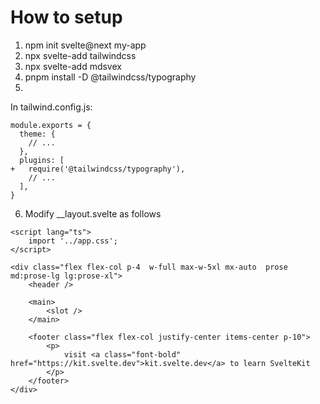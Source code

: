 # How to setup

1. npm init svelte@next my-app
2. npx svelte-add tailwindcss
3. npx svelte-add mdsvex
4. pnpm install -D @tailwindcss/typography
5. 
In tailwind.config.js:

```
module.exports = {
  theme: {
    // ...
  },
  plugins: [
+   require('@tailwindcss/typography'),
    // ...
  ],
}
```

6. Modify __layout.svelte as follows

```
<script lang="ts">
	import '../app.css';
</script>

<div class="flex flex-col p-4  w-full max-w-5xl mx-auto  prose md:prose-lg lg:prose-xl">
	<header />

	<main>
		<slot />
	</main>

	<footer class="flex flex-col justify-center items-center p-10">
		<p>
			visit <a class="font-bold" href="https://kit.svelte.dev">kit.svelte.dev</a> to learn SvelteKit
		</p>
	</footer>
</div>

```